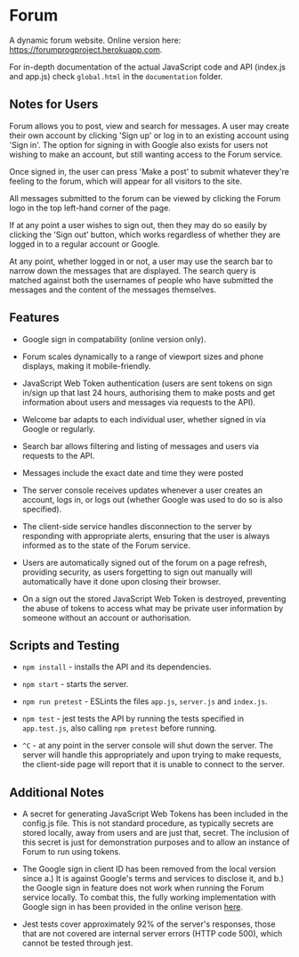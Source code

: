 # Forum
A dynamic forum website. Online version here: https://forumprogproject.herokuapp.com.

For in-depth documentation of the actual JavaScript code and API (index.js and app.js) check `global.html` in the `documentation` folder.

## Notes for Users
Forum allows you to post, view and search for messages. 
A user may create their own account by clicking 'Sign up' or log in to an existing account using 'Sign in'.
The option for signing in with Google also exists for users not wishing to make an account, but still wanting access to the Forum service.

Once signed in, the user can press 'Make a post' to submit whatever they're feeling to the forum, which will appear for all visitors to the site.

All messages submitted to the forum can be viewed by clicking the Forum logo in the top left-hand corner of the page.

If at any point a user wishes to sign out, then they may do so easily by clicking the 'Sign out' button, which works regardless of whether they are logged in to a regular account or Google.

At any point, whether logged in or not, a user may use the search bar to narrow down the messages that are displayed. The search query is matched against both the usernames of people who have submitted the messages and the content of the messages themselves.

## Features
- Google sign in compatability (online version only).

- Forum scales dynamically to a range of viewport sizes and phone displays, making it mobile-friendly.

- JavaScript Web Token authentication (users are sent tokens on sign in/sign up that last 24 hours, authorising them to make posts and get information about users and messages via requests to the API).

- Welcome bar adapts to each individual user, whether signed in via Google or regularly.

- Search bar allows filtering and listing of messages and users via requests to the API.

- Messages include the exact date and time they were posted

- The server console receives updates whenever a user creates an account, logs in, or logs out (whether Google was used to do so is also specified).

- The client-side service handles disconnection to the server by responding with appropriate alerts, ensuring that the user is always informed as to the state of the Forum service.

- Users are automatically signed out of the forum on a page refresh, providing security, as users forgetting to sign out manually will automatically have it done upon closing their browser.

- On a sign out the stored JavaScript Web Token is destroyed, preventing the abuse of tokens to access what may be private user information by someone without an account or authorisation.

## Scripts and Testing
- `npm install` - installs the API and its dependencies.

- `npm start` - starts the server.

- `npm run pretest` - ESLints the files `app.js`, `server.js` and `index.js`.

- `npm test` - jest tests the API by running the tests specified in `app.test.js`, also calling `npm pretest` before running.

- `^C` - at any point in the server console will shut down the server. The server will handle this appropriately and upon trying to make requests, the client-side page will report that it is unable to connect to the server.

## Additional Notes
- A secret for generating JavaScript Web Tokens has been included in the config.js file. This is not standard procedure, as typically secrets are stored locally, away from users and are just that, secret. The inclusion of this secret is just for demonstration purposes and to allow an instance of Forum to run using tokens.

- The Google sign in client ID has been removed from the local version since a.) It is against Google's terms and services to disclose it, and b.) the Google sign in feature does not work when running the Forum service locally. To combat this, the fully working implementation with Google sign in has been provided in the online verison [here](https://forumprogproject.herokuapp.com).

- Jest tests cover approximately 92% of the server's responses, those that are not covered are internal server errors (HTTP code 500), which cannot be tested through jest.
